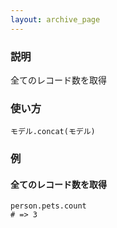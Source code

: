 ```yaml
---
layout: archive_page
---
```

### 説明
全てのレコード数を取得

### 使い方
    モデル.concat(モデル)

### 例
#### 全てのレコード数を取得
    person.pets.count
    # => 3